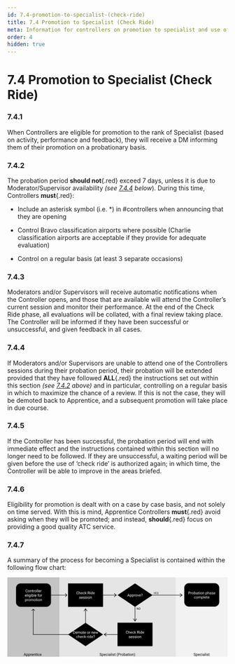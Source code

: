 ```yaml
---
id: 7.4-promotion-to-specialist-(check-ride)
title: 7.4 Promotion to Specialist (Check Ride)
meta: Information for controllers on promotion to specialist and use of the phrase 'Check Ride'
order: 4
hidden: true
---
```


# 7.4  Promotion to Specialist (Check Ride)

 

### 7.4.1    

When Controllers are eligible for promotion to the rank of Specialist (based on activity, performance and feedback), they will receive a DM informing them of their promotion on a probationary basis.



### 7.4.2    

The probation period **should not**{.red} exceed 7 days, unless it is due to Moderator/Supervisor availability *(see [7.4.4](/guide/atc-manual/7.-recruitment-and-training/7.4-promotion-to-specialist-(check-ride)#7.4.4) below*). During this time, Controllers **must**{.red}:

 -    Include an asterisk symbol (i.e. *) in #controllers when announcing that they are opening

 -    Control Bravo classification airports where possible (Charlie classification airports are acceptable if they provide for adequate evaluation)

 -    Control on a regular basis (at least 3 separate occasions)



### 7.4.3    

Moderators and/or Supervisors will receive automatic notifications when the Controller opens, and those that are available will attend the Controller’s current session and monitor their performance. At the end of the Check Ride phase, all evaluations will be collated, with a final review taking place. The Controller will be informed if they have been successful or unsuccessful, and given feedback in all cases.



### 7.4.4    

If Moderators and/or Supervisors are unable to attend one of the Controllers sessions during their probation period, their probation will be extended provided that they have followed **ALL**{.red} the instructions set out within this section *(see [7.4.2](/guide/atc-manual/7.-recruitment-and-training/7.4-promotion-to-specialist-(check-ride)#7.4.2) above)* and in particular, controlling on a regular basis in which to maximize the chance of a review. If this is not the case, they will be demoted back to Apprentice, and a subsequent promotion will take place in due course.



### 7.4.5    

If the Controller has been successful, the probation period will end with immediate effect and the instructions contained within this section will no longer need to be followed. If they are unsuccessful, a waiting period will be given before the use of ‘check ride’ is authorized again; in which time, the Controller will be able to improve in the areas briefed.



### 7.4.6    

Eligibility for promotion is dealt with on a case by case basis, and not solely on time served. With this is mind, Apprentice Controllers **must**{.red} avoid asking when they will be promoted; and instead, **should**{.red} focus on providing a good quality ATC service.

 

### 7.4.7    

A summary of the process for becoming a Specialist is contained within the following flow chart:

![Image 7.4.7.1 - IFATC Promotion to Specialist Flowchart](_images/manual/graphics/atc-specialist.svg)